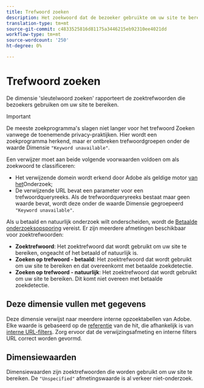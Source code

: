 ```yaml
---
title: Trefwoord zoeken
description: Het zoekwoord dat de bezoeker gebruikte om uw site te bereiken.
translation-type: tm+mt
source-git-commit: c4833525816d81175a3446215eb92310ee4021dd
workflow-type: tm+mt
source-wordcount: '250'
ht-degree: 0%

---
```



# Trefwoord zoeken

De dimensie &#39;sleutelwoord zoeken&#39; rapporteert de zoektrefwoorden die bezoekers gebruiken om uw site te bereiken.

>[!IMPORTANT]
>
>De meeste zoekprogramma&#39;s slagen niet langer voor het trefwoord Zoeken vanwege de toenemende privacy-praktijken. Hier wordt een zoekprogramma herkend, maar er ontbreken trefwoordgroepen onder de waarde Dimensie `"Keyword unavailable"`.

Een verwijzer moet aan beide volgende voorwaarden voldoen om als zoekwoord te classificeren:

* Het verwijzende domein wordt erkend door Adobe als geldige motor [van het](search-engine.md)Onderzoek;
* De verwijzende URL bevat een parameter voor een trefwoordqueryreeks. Als de trefwoordqueryreeks bestaat maar geen waarde bevat, wordt deze onder de waarde Dimensie gegroepeerd `"Keyword unavailable"`.

Als u betaald en natuurlijk onderzoek wilt onderscheiden, wordt de [Betaalde onderzoeksopsporing](/help/admin/admin/paid-search-detection/paid-search-detection.md) vereist. Er zijn meerdere afmetingen beschikbaar voor zoektrefwoorden:

* **Zoektrefwoord**: Het zoektrefwoord dat wordt gebruikt om uw site te bereiken, ongeacht of het betaald of natuurlijk is.
* **Zoeken op trefwoord - betaald**: Het zoektrefwoord dat wordt gebruikt om uw site te bereiken en dat overeenkomt met betaalde zoekdetectie.
* **Zoeken op trefwoord - natuurlijk**: Het zoektrefwoord dat wordt gebruikt om uw site te bereiken. Dit komt niet overeen met betaalde zoekdetectie.

## Deze dimensie vullen met gegevens

Deze dimensie verwijst naar meerdere interne opzoektabellen van Adobe. Elke waarde is gebaseerd op de [referentie](referrer.md) van de hit, die afhankelijk is van [interne URL-filters](/help/admin/admin/internal-url-filter-admin.md). Zorg ervoor dat de verwijzingsafmeting en interne filters URL correct worden gevormd.

## Dimensiewaarden

Dimensiewaarden zijn zoektrefwoorden die worden gebruikt om uw site te bereiken. De `"Unspecified"` afmetingswaarde is al verkeer niet-onderzoek.
